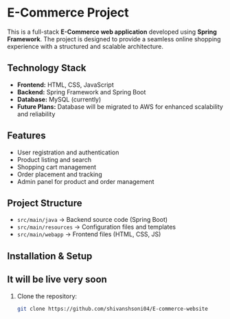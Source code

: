 # E-Commerce Project

This is a full-stack **E-Commerce web application** developed using **Spring Framework**. The project is designed to provide a seamless online shopping experience with a structured and scalable architecture.

## Technology Stack

- **Frontend:** HTML, CSS, JavaScript  
- **Backend:** Spring Framework and Spring Boot  
- **Database:** MySQL (currently)  
- **Future Plans:** Database will be migrated to AWS for enhanced scalability and reliability  

## Features

- User registration and authentication  
- Product listing and search  
- Shopping cart management  
- Order placement and tracking  
- Admin panel for product and order management  

## Project Structure

- `src/main/java` → Backend source code (Spring Boot)  
- `src/main/resources` → Configuration files and templates  
- `src/main/webapp` → Frontend files (HTML, CSS, JS)  

## Installation & Setup
## It will be live very soon

1. Clone the repository:  
   ```bash
   git clone https://github.com/shivanshsoni04/E-commerce-website
